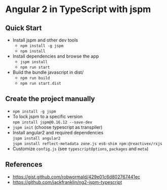 # Angular 2 in TypeScript with jspm


## Quick Start

- Install jspm and other dev tools
  - `npm install -g jspm`
  - `npm install`
- Install dependencies and browse the app
  - `jspm install`
  - `npm run start`
- Build the bundle javascript in dist/
  - `npm run build`
  - `npm run start.dist`


## Create the project manually

- `npm install -g jspm`
- To lock jspm to a specific version  
  `npm install jspm@0.16.12 --save-dev`
- `jspm init` (choose typescript as transpiler)
- Install angular2 and required dependencies  
  `jspm install angular2`  
  `jspm install reflect-metadata zone.js es6-shim npm:@reactivex/rxjs`
- Customize `config.js` (see `typescriptOptions`, `packages` and `meta`)


## References

- https://gist.github.com/robwormald/429e01c6d802767441ec
- https://github.com/jackfranklin/ng2-jspm-typescript
